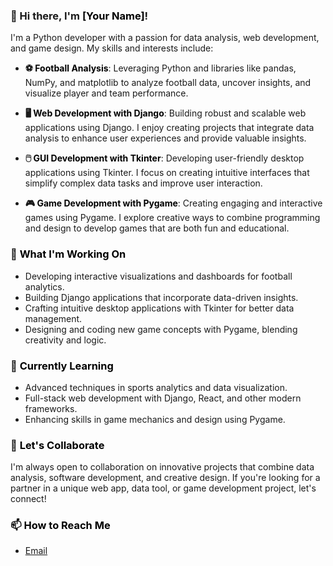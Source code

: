 ### 👋 Hi there, I'm <span style="color:black">[Your Name]</span>!

I'm a Python developer with a passion for data analysis, web development, and game design. My skills and interests include:

- **⚽ <span style="color:black">Football Analysis</span>**: Leveraging Python and libraries like pandas, NumPy, and matplotlib to analyze football data, uncover insights, and visualize player and team performance.

- **🖥️ <span style="color:black">Web Development with Django</span>**: Building robust and scalable web applications using Django. I enjoy creating projects that integrate data analysis to enhance user experiences and provide valuable insights.

- **🖱️ <span style="color:black">GUI Development with Tkinter</span>**: Developing user-friendly desktop applications using Tkinter. I focus on creating intuitive interfaces that simplify complex data tasks and improve user interaction.

- **🎮 <span style="color:black">Game Development with Pygame</span>**: Creating engaging and interactive games using Pygame. I explore creative ways to combine programming and design to develop games that are both fun and educational.

### 🔧 <span style="color:black">What I'm Working On</span>
- Developing interactive visualizations and dashboards for football analytics.
- Building Django applications that incorporate data-driven insights.
- Crafting intuitive desktop applications with Tkinter for better data management.
- Designing and coding new game concepts with Pygame, blending creativity and logic.

### 🌱 <span style="color:black">Currently Learning</span>
- Advanced techniques in sports analytics and data visualization.
- Full-stack web development with Django, React, and other modern frameworks.
- Enhancing skills in game mechanics and design using Pygame.

### 🚀 <span style="color:black">Let's Collaborate</span>
I'm always open to collaboration on innovative projects that combine data analysis, software development, and creative design. If you're looking for a partner in a unique web app, data tool, or game development project, let's connect!

### 📫 <span style="color:black">How to Reach Me</span>
- [Email](mailto:your-email@example.com)
